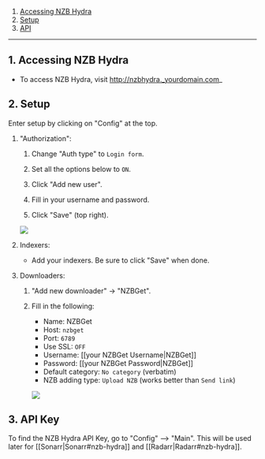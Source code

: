 <!-- TOC depthFrom:1 depthTo:6 withLinks:1 updateOnSave:0 orderedList:0 -->

1. [Accessing NZB Hydra](#1-accessing-nzb-hydra)
2. [Setup](#2-setup)
3. [API](#3-api-key)

<!-- /TOC -->

---


## 1. Accessing NZB Hydra

- To access NZB Hydra, visit http://nzbhydra._yourdomain.com_

## 2. Setup

Enter setup by clicking on "Config" at the top.

1. "Authorization":

    1. Change "Auth type" to `Login form`.

    1. Set all the options below to `ON`.
    1. Click "Add new user". 
    1. Fill in your username and password.
    1. Click "Save" (top right).
    
    ![](http://i.imgur.com/jsSwajH.png)

 1. Indexers:

    - Add your indexers. Be sure to click "Save" when done.

 1. Downloaders:

    1. "Add new downloader" -> "NZBGet".

    1. Fill in the following:
       - Name: NZBGet
       - Host: `nzbget`
       - Port: `6789`
       - Use SSL: `OFF`
       - Username: [[your NZBGet Username|NZBGet]]
       - Password: [[your NZBGet Password|NZBGet]]
       - Default category: `No category` (verbatim)
       - NZB adding type: `Upload NZB` (works better than `Send link`) 
  
       ![](https://i.imgur.com/xIQiHQd.png)

## 3. API Key

To find the NZB Hydra API Key, go to "Config" --> "Main". This will be used later for [[Sonarr|Sonarr#nzb-hydra]] and [[Radarr|Radarr#nzb-hydra]].